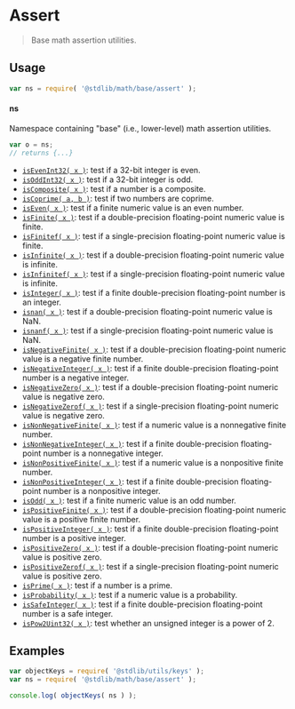 <!--

@license Apache-2.0

Copyright (c) 2018 The Stdlib Authors.

Licensed under the Apache License, Version 2.0 (the "License");
you may not use this file except in compliance with the License.
You may obtain a copy of the License at

   http://www.apache.org/licenses/LICENSE-2.0

Unless required by applicable law or agreed to in writing, software
distributed under the License is distributed on an "AS IS" BASIS,
WITHOUT WARRANTIES OR CONDITIONS OF ANY KIND, either express or implied.
See the License for the specific language governing permissions and
limitations under the License.

-->

# Assert

> Base math assertion utilities.

<section class="usage">

## Usage

```javascript
var ns = require( '@stdlib/math/base/assert' );
```

#### ns

Namespace containing "base" (i.e., lower-level) math assertion utilities.

```javascript
var o = ns;
// returns {...}
```

<!-- <toc pattern="*"> -->

<div class="namespace-toc">

-   <span class="signature">[`isEvenInt32( x )`][@stdlib/math/base/assert/int32-is-even]</span><span class="delimiter">: </span><span class="description">test if a 32-bit integer is even.</span>
-   <span class="signature">[`isOddInt32( x )`][@stdlib/math/base/assert/int32-is-odd]</span><span class="delimiter">: </span><span class="description">test if a 32-bit integer is odd.</span>
-   <span class="signature">[`isComposite( x )`][@stdlib/math/base/assert/is-composite]</span><span class="delimiter">: </span><span class="description">test if a number is a composite.</span>
-   <span class="signature">[`isCoprime( a, b )`][@stdlib/math/base/assert/is-coprime]</span><span class="delimiter">: </span><span class="description">test if two numbers are coprime.</span>
-   <span class="signature">[`isEven( x )`][@stdlib/math/base/assert/is-even]</span><span class="delimiter">: </span><span class="description">test if a finite numeric value is an even number.</span>
-   <span class="signature">[`isFinite( x )`][@stdlib/math/base/assert/is-finite]</span><span class="delimiter">: </span><span class="description">test if a double-precision floating-point numeric value is finite.</span>
-   <span class="signature">[`isFinitef( x )`][@stdlib/math/base/assert/is-finitef]</span><span class="delimiter">: </span><span class="description">test if a single-precision floating-point numeric value is finite.</span>
-   <span class="signature">[`isInfinite( x )`][@stdlib/math/base/assert/is-infinite]</span><span class="delimiter">: </span><span class="description">test if a double-precision floating-point numeric value is infinite.</span>
-   <span class="signature">[`isInfinitef( x )`][@stdlib/math/base/assert/is-infinitef]</span><span class="delimiter">: </span><span class="description">test if a single-precision floating-point numeric value is infinite.</span>
-   <span class="signature">[`isInteger( x )`][@stdlib/math/base/assert/is-integer]</span><span class="delimiter">: </span><span class="description">test if a finite double-precision floating-point number is an integer.</span>
-   <span class="signature">[`isnan( x )`][@stdlib/math/base/assert/is-nan]</span><span class="delimiter">: </span><span class="description">test if a double-precision floating-point numeric value is NaN.</span>
-   <span class="signature">[`isnanf( x )`][@stdlib/math/base/assert/is-nanf]</span><span class="delimiter">: </span><span class="description">test if a single-precision floating-point numeric value is NaN.</span>
-   <span class="signature">[`isNegativeFinite( x )`][@stdlib/math/base/assert/is-negative-finite]</span><span class="delimiter">: </span><span class="description">test if a double-precision floating-point numeric value is a negative finite number.</span>
-   <span class="signature">[`isNegativeInteger( x )`][@stdlib/math/base/assert/is-negative-integer]</span><span class="delimiter">: </span><span class="description">test if a finite double-precision floating-point number is a negative integer.</span>
-   <span class="signature">[`isNegativeZero( x )`][@stdlib/math/base/assert/is-negative-zero]</span><span class="delimiter">: </span><span class="description">test if a double-precision floating-point numeric value is negative zero.</span>
-   <span class="signature">[`isNegativeZerof( x )`][@stdlib/math/base/assert/is-negative-zerof]</span><span class="delimiter">: </span><span class="description">test if a single-precision floating-point numeric value is negative zero.</span>
-   <span class="signature">[`isNonNegativeFinite( x )`][@stdlib/math/base/assert/is-nonnegative-finite]</span><span class="delimiter">: </span><span class="description">test if a numeric value is a nonnegative finite number.</span>
-   <span class="signature">[`isNonNegativeInteger( x )`][@stdlib/math/base/assert/is-nonnegative-integer]</span><span class="delimiter">: </span><span class="description">test if a finite double-precision floating-point number is a nonnegative integer.</span>
-   <span class="signature">[`isNonPositiveFinite( x )`][@stdlib/math/base/assert/is-nonpositive-finite]</span><span class="delimiter">: </span><span class="description">test if a numeric value is a nonpositive finite number.</span>
-   <span class="signature">[`isNonPositiveInteger( x )`][@stdlib/math/base/assert/is-nonpositive-integer]</span><span class="delimiter">: </span><span class="description">test if a finite double-precision floating-point number is a nonpositive integer.</span>
-   <span class="signature">[`isOdd( x )`][@stdlib/math/base/assert/is-odd]</span><span class="delimiter">: </span><span class="description">test if a finite numeric value is an odd number.</span>
-   <span class="signature">[`isPositiveFinite( x )`][@stdlib/math/base/assert/is-positive-finite]</span><span class="delimiter">: </span><span class="description">test if a double-precision floating-point numeric value is a positive finite number.</span>
-   <span class="signature">[`isPositiveInteger( x )`][@stdlib/math/base/assert/is-positive-integer]</span><span class="delimiter">: </span><span class="description">test if a finite double-precision floating-point number is a positive integer.</span>
-   <span class="signature">[`isPositiveZero( x )`][@stdlib/math/base/assert/is-positive-zero]</span><span class="delimiter">: </span><span class="description">test if a double-precision floating-point numeric value is positive zero.</span>
-   <span class="signature">[`isPositiveZerof( x )`][@stdlib/math/base/assert/is-positive-zerof]</span><span class="delimiter">: </span><span class="description">test if a single-precision floating-point numeric value is positive zero.</span>
-   <span class="signature">[`isPrime( x )`][@stdlib/math/base/assert/is-prime]</span><span class="delimiter">: </span><span class="description">test if a number is a prime.</span>
-   <span class="signature">[`isProbability( x )`][@stdlib/math/base/assert/is-probability]</span><span class="delimiter">: </span><span class="description">test if a numeric value is a probability.</span>
-   <span class="signature">[`isSafeInteger( x )`][@stdlib/math/base/assert/is-safe-integer]</span><span class="delimiter">: </span><span class="description">test if a finite double-precision floating-point number is a safe integer.</span>
-   <span class="signature">[`isPow2Uint32( x )`][@stdlib/math/base/assert/uint32-is-pow2]</span><span class="delimiter">: </span><span class="description">test whether an unsigned integer is a power of 2.</span>

</div>

<!-- </toc> -->

</section>

<!-- /.usage -->

<section class="examples">

## Examples

<!-- TODO: better examples -->

<!-- eslint no-undef: "error" -->

```javascript
var objectKeys = require( '@stdlib/utils/keys' );
var ns = require( '@stdlib/math/base/assert' );

console.log( objectKeys( ns ) );
```

</section>

<!-- /.examples -->

<!-- Section for related `stdlib` packages. Do not manually edit this section, as it is automatically populated. -->

<section class="related">

</section>

<!-- /.related -->

<!-- Section for all links. Make sure to keep an empty line after the `section` element and another before the `/section` close. -->

<section class="links">

<!-- <toc-links> -->

[@stdlib/math/base/assert/int32-is-even]: https://github.com/stdlib-js/math/tree/main/base/assert/int32-is-even

[@stdlib/math/base/assert/int32-is-odd]: https://github.com/stdlib-js/math/tree/main/base/assert/int32-is-odd

[@stdlib/math/base/assert/is-composite]: https://github.com/stdlib-js/math/tree/main/base/assert/is-composite

[@stdlib/math/base/assert/is-coprime]: https://github.com/stdlib-js/math/tree/main/base/assert/is-coprime

[@stdlib/math/base/assert/is-even]: https://github.com/stdlib-js/math/tree/main/base/assert/is-even

[@stdlib/math/base/assert/is-finite]: https://github.com/stdlib-js/math/tree/main/base/assert/is-finite

[@stdlib/math/base/assert/is-finitef]: https://github.com/stdlib-js/math/tree/main/base/assert/is-finitef

[@stdlib/math/base/assert/is-infinite]: https://github.com/stdlib-js/math/tree/main/base/assert/is-infinite

[@stdlib/math/base/assert/is-infinitef]: https://github.com/stdlib-js/math/tree/main/base/assert/is-infinitef

[@stdlib/math/base/assert/is-integer]: https://github.com/stdlib-js/math/tree/main/base/assert/is-integer

[@stdlib/math/base/assert/is-nan]: https://github.com/stdlib-js/math/tree/main/base/assert/is-nan

[@stdlib/math/base/assert/is-nanf]: https://github.com/stdlib-js/math/tree/main/base/assert/is-nanf

[@stdlib/math/base/assert/is-negative-finite]: https://github.com/stdlib-js/math/tree/main/base/assert/is-negative-finite

[@stdlib/math/base/assert/is-negative-integer]: https://github.com/stdlib-js/math/tree/main/base/assert/is-negative-integer

[@stdlib/math/base/assert/is-negative-zero]: https://github.com/stdlib-js/math/tree/main/base/assert/is-negative-zero

[@stdlib/math/base/assert/is-negative-zerof]: https://github.com/stdlib-js/math/tree/main/base/assert/is-negative-zerof

[@stdlib/math/base/assert/is-nonnegative-finite]: https://github.com/stdlib-js/math/tree/main/base/assert/is-nonnegative-finite

[@stdlib/math/base/assert/is-nonnegative-integer]: https://github.com/stdlib-js/math/tree/main/base/assert/is-nonnegative-integer

[@stdlib/math/base/assert/is-nonpositive-finite]: https://github.com/stdlib-js/math/tree/main/base/assert/is-nonpositive-finite

[@stdlib/math/base/assert/is-nonpositive-integer]: https://github.com/stdlib-js/math/tree/main/base/assert/is-nonpositive-integer

[@stdlib/math/base/assert/is-odd]: https://github.com/stdlib-js/math/tree/main/base/assert/is-odd

[@stdlib/math/base/assert/is-positive-finite]: https://github.com/stdlib-js/math/tree/main/base/assert/is-positive-finite

[@stdlib/math/base/assert/is-positive-integer]: https://github.com/stdlib-js/math/tree/main/base/assert/is-positive-integer

[@stdlib/math/base/assert/is-positive-zero]: https://github.com/stdlib-js/math/tree/main/base/assert/is-positive-zero

[@stdlib/math/base/assert/is-positive-zerof]: https://github.com/stdlib-js/math/tree/main/base/assert/is-positive-zerof

[@stdlib/math/base/assert/is-prime]: https://github.com/stdlib-js/math/tree/main/base/assert/is-prime

[@stdlib/math/base/assert/is-probability]: https://github.com/stdlib-js/math/tree/main/base/assert/is-probability

[@stdlib/math/base/assert/is-safe-integer]: https://github.com/stdlib-js/math/tree/main/base/assert/is-safe-integer

[@stdlib/math/base/assert/uint32-is-pow2]: https://github.com/stdlib-js/math/tree/main/base/assert/uint32-is-pow2

<!-- </toc-links> -->

</section>

<!-- /.links -->
